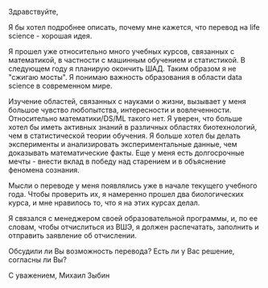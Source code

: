 Здравствуйте,

Я бы хотел подробнее описать, почему мне кажется, что перевод на life science - хорошая идея.

Я прошел уже относительно много учебных курсов, связанных с математикой, в частности с машинным обучением и статистикой. В следующем году я планирую окончить ШАД. Таким образом я не "сжигаю мосты". Я понимаю важность образования в области data science в современном мире.

Изучение областей, связанных с науками о жизни, вызывает у меня большое чувство любопытства, интересности и вовлеченности. Относительно математики/DS/ML такого нет. Я уверен, что больше хотел бы иметь активных знаний в различных областях биотехнологий, чем в статистической теории обучения. Я больше хотел бы делать эксперименты и анализировать экспериментальные данные, чем доказывать математические факты. Еще у меня есть долгосрочные мечты - внести вклад в победу над старением и в объяснение феномена сознания.

Мысли о переводе у меня появлялись уже в начале текущего учебного года. Чтобы проверить их, я намеренно прошел два биологических курса, и мне нравилось то, что я на этих курсах делал.

Я связался с менеджером своей образовательной программы, и, по ее словам, чтобы отчислиться из ВШЭ, я должен распечатать, заполнить и отправить заявление об отчислении.

Обсудили ли Вы возможность перевода? Есть ли у Вас решение, согласны ли Вы?

С уважением, Михаил Зыбин